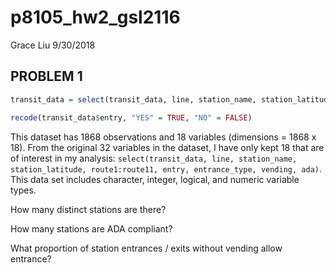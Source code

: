 p8105\_hw2\_gsl2116
================
Grace Liu
9/30/2018

PROBLEM 1
---------

``` r
transit_data = select(transit_data, line, station_name, station_latitude, route1:route11, entry, entrance_type, vending, ada)

recode(transit_data$entry, "YES" = TRUE, "NO" = FALSE)
```

This dataset has 1868 observations and 18 variables (dimensions = 1868 x 18). From the original 32 variables in the dataset, I have only kept 18 that are of interest in my analysis: `select(transit_data, line, station_name, station_latitude, route1:route11, entry, entrance_type, vending, ada)`. This data set includes character, integer, logical, and numeric variable types.

How many distinct stations are there?

How many stations are ADA compliant?

What proportion of station entrances / exits without vending allow entrance?

